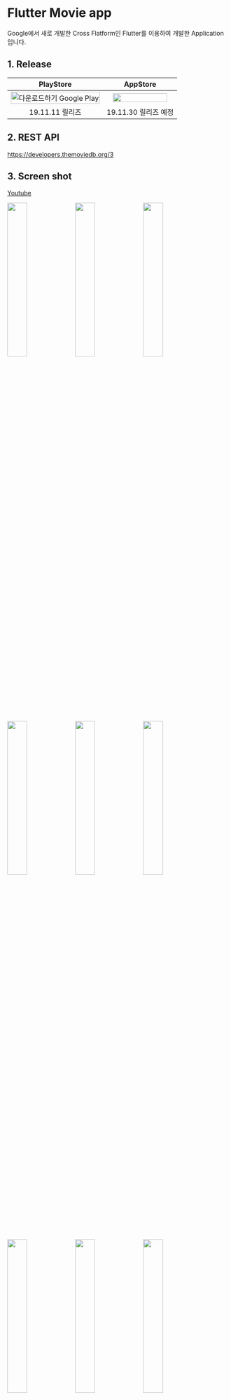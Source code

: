 # Flutter Movie app 

Google에서 새로 개발한 Cross Flatform인 Flutter를 이용하여 개발한 Application입니다.

## 1. Release

| PlayStore | AppStore |
|:--------:|:--------:|
| <a href='https://play.google.com/store/apps/details?id=com.origogi.movie&pcampaignid=pcampaignidMKT-Other-global-all-co-prtnr-py-PartBadge-Mar2515-1'><img alt='다운로드하기 Google Play' src='https://play.google.com/intl/ko/badges/static/images/badges/ko_badge_web_generic.png' width="100%"/></a> |<img src ="https://tascam.jp/content/images/universal/misc/logo_w_app_store.jpg" width="90%">|
| 19.11.11 릴리즈 | 19.11.30 릴리즈 예정|


## 2. REST API

https://developers.themoviedb.org/3


## 3. Screen shot

[Youtube](https://www.youtube.com/watch?v=aiHJ_ZqFgUE)

<img src="https://media.giphy.com/media/THNQxnJh1dJq8AOcNc/giphy.gif" width="30%">   <img src="https://media.giphy.com/media/kI9wXR9yPDQPBntgOQ/giphy.gif" width="30%">  <img src="https://media.giphy.com/media/U2M6gqbGIl7Ru2K1no/giphy.gif" width="30%">

<img src="https://user-images.githubusercontent.com/35194820/68576611-bf188880-04b1-11ea-942c-b5f58576a239.png" width="30%">  <img src="https://user-images.githubusercontent.com/35194820/68576879-4fef6400-04b2-11ea-896c-781e730b78d1.png" width="30%"> <img src="https://user-images.githubusercontent.com/35194820/68576625-c50e6980-04b1-11ea-9b96-d92e5098cb62.png" width="30%"> 

 <img src="https://user-images.githubusercontent.com/35194820/68576630-c63f9680-04b1-11ea-89f2-362d8481cf07.png" width="30%">  <img src="https://user-images.githubusercontent.com/35194820/68576632-c8095a00-04b1-11ea-89ba-68d385981fc0.png" width="30%"> <img src="https://user-images.githubusercontent.com/35194820/68577154-df951280-04b2-11ea-85de-6ae946bc8076.png" width="30%"> 



## 4. Design Pettern

Provider

## 5. Font

[고양 일산체](http://www.goyang.go.kr/www/www05/www05_3/www05_3_6/www05_3_6_tab3.jsp)

## 6. TODO

- [x] 검색 기능 구현
    - [x] SearchDelegate hint 제거
    - [x] api연결
- [x] Theme 구현
    - [x] Theme class 연결
    - [x] 버튼 눌렀을 때 변경
- [x] My List 구현
    - [x] Provider 모델
    - [x] System Property 이용
- [x] Category 구현
- [x] 애니메이션
    - [x] Hero
- [x] 메인 화면 완성
    - [x] Top Rating List 추가
- [x] Movie Detail 화면 완성
    - [x] Cast 정보 List 추가
    - [x] Crew 정보 List 추가
- [x] People detail view 추가

## 7. Bug

~~FutureBuilder가 Navigation pop 될 때마다 수행 되는 문제~~

## 8. Commit Note

- 9/22 Stack Cover flow 구현 (First commit)
- 9/28 Movie DB API 연동
- 10/3 Detail Page 구현
- 10/13 즐겨찾기 기능 구현
- 10/18 Theme 변경 기능 구현
- 10/31 검색 기능 구현
- 11/2 Preference 구현
- 11/10 People detail view 추가

